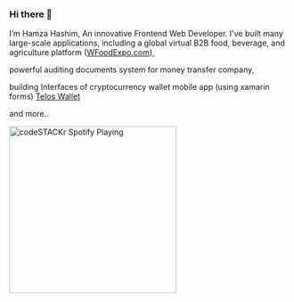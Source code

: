 ### Hi there 👋

I’m Hamza Hashim, An innovative Frontend Web Developer.
I've built many large-scale
applications, including a global virtual B2B food, beverage, and agriculture platform ([WFoodExpo.com](https://www.wfoodexpo.com)),

powerful auditing documents system for money transfer company,

building Interfaces of cryptocurrency
wallet mobile app (using xamarin forms)
[Telos Wallet](https://play.google.com/store/apps/details?id=io.arabialedger.telos.wallet&hl=en&gl=US)

and more..

<img align="left" src="https://user-images.githubusercontent.com/67625794/125080375-67d71b00-e0cd-11eb-971d-9fcb88d93ae1.gif" alt="codeSTACKr Spotify Playing" width="300" />
 
